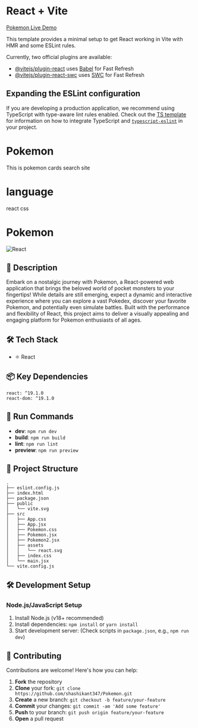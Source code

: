 # React + Vite

[Pokemon Live Demo](https://pokemon-xi-six-94.vercel.app)


This template provides a minimal setup to get React working in Vite with HMR and some ESLint rules.

Currently, two official plugins are available:

- [@vitejs/plugin-react](https://github.com/vitejs/vite-plugin-react/blob/main/packages/plugin-react) uses [Babel](https://babeljs.io/) for Fast Refresh
- [@vitejs/plugin-react-swc](https://github.com/vitejs/vite-plugin-react/blob/main/packages/plugin-react-swc) uses [SWC](https://swc.rs/) for Fast Refresh

## Expanding the ESLint configuration

If you are developing a production application, we recommend using TypeScript with type-aware lint rules enabled. Check out the [TS template](https://github.com/vitejs/vite/tree/main/packages/create-vite/template-react-ts) for information on how to integrate TypeScript and [`typescript-eslint`](https://typescript-eslint.io) in your project.


# Pokemon
This is pokemon cards search site 

# language
react 
css

# Pokemon

![React](https://img.shields.io/badge/-React-blue?logo=react&logoColor=white)

## 📝 Description

Embark on a nostalgic journey with Pokemon, a React-powered web application that brings the beloved world of pocket monsters to your fingertips! While details are still emerging, expect a dynamic and interactive experience where you can explore a vast Pokedex, discover your favorite Pokemon, and potentially even simulate battles. Built with the performance and flexibility of React, this project aims to deliver a visually appealing and engaging platform for Pokemon enthusiasts of all ages.

## 🛠️ Tech Stack

- ⚛️ React


## 📦 Key Dependencies

```
react: ^19.1.0
react-dom: ^19.1.0
```

## 🚀 Run Commands

- **dev**: `npm run dev`
- **build**: `npm run build`
- **lint**: `npm run lint`
- **preview**: `npm run preview`


## 📁 Project Structure

```
.
├── eslint.config.js
├── index.html
├── package.json
├── public
│   └── vite.svg
├── src
│   ├── App.css
│   ├── App.jsx
│   ├── Pokemon.css
│   ├── Pokemon.jsx
│   ├── Pokemon2.jsx
│   ├── assets
│   │   └── react.svg
│   ├── index.css
│   └── main.jsx
└── vite.config.js
```

## 🛠️ Development Setup

### Node.js/JavaScript Setup
1. Install Node.js (v18+ recommended)
2. Install dependencies: `npm install` or `yarn install`
3. Start development server: (Check scripts in `package.json`, e.g., `npm run dev`)


## 👥 Contributing

Contributions are welcome! Here's how you can help:

1. **Fork** the repository
2. **Clone** your fork: `git clone https://github.com/shashikant347/Pokemon.git`
3. **Create** a new branch: `git checkout -b feature/your-feature`
4. **Commit** your changes: `git commit -am 'Add some feature'`
5. **Push** to your branch: `git push origin feature/your-feature`
6. **Open** a pull request


